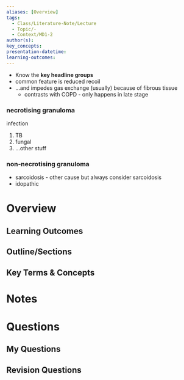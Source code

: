 ```yaml
---
aliases: [Overview]
tags:
  - Class/Literature-Note/Lecture
  - Topic/-
  - Context/MD1-2
author(s): 
key_concepts: 
presentation-datetime: 
learning-outcomes:
---
```


- Know the **key headline groups**
- common feature is reduced recoil
- ...and impedes gas exchange (usually) because of fibrous tissue
	- contrasts with COPD - only happens in late stage

### necrotising granuloma
infection
1. TB
2. fungal
3. ...other stuff
### non-necrotising granuloma
- sarcoidosis - other cause but always consider sarcoidosis
- idopathic
# Overview
## Learning Outcomes

## Outline/Sections

## Key Terms & Concepts


# Notes


# Questions

## My Questions
## Revision Questions




